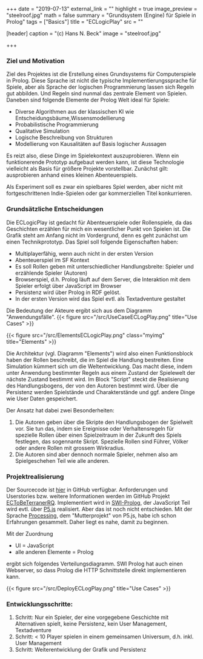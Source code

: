 +++
date = "2019-07-13"
external_link = ""
highlight = true
image_preview = "steelroof.jpg"
math = false
summary = "Grundsystem (Engine) für Spiele in Prolog"
tags = ["Basics"]
title = "ECLogicPlay"
src = ""

[header]
  caption = "(c) Hans N. Beck"
  image = "steelroof.jpg"

+++

### Ziel und Motivation

Ziel des Projektes ist die Erstellung eines Grundsystems für Computerspiele in Prolog. Diese Sprache ist nicht die typische Implementierungssprache für Spiele, aber als Sprache der logischen Programmierung lassen sich Regeln gut abbilden. Und Regeln sind nunmal das zentrale Element von Spielen. Daneben sind folgende Elemente der Prolog Welt ideal für Spiele: 

*  Diverse Algorithmen aus der klassischen KI wie Entscheidungsbäume,Wissensmodellierung
*  Probabilistische Programmierung 
*  Qualitative Simulation
*  Logische Beschreibung von Strukturen
*  Modellierung von Kausalitäten auf Basis logischer Aussagen

Es reizt also, diese Dinge im Spielekontext auszuprobieren. Wenn ein funktionerende Prototyp aufgebaut werden kann, ist diese Technologie vielleicht als Basis für größere Projekte vorstellbar. Zunächst gilt: ausprobieren anhand eines kleinen Abenteuerspiels.

Als Experiment soll es zwar ein spielbares Spiel werden, aber nicht mit fortgeschrittenen Indie-Spielen oder gar kommerziellen Titel konkurrieren. 


### Grundsätzliche Entscheidungen

Die ECLogicPlay ist gedacht für Abenteuerspiele oder Rollenspiele, da das Geschichten erzählen für mich ein wesentlicher Punkt von Spielen ist. Die Grafik steht am Anfang nicht im Vordergrund, denn es geht zunächst um einen Technikprototyp. Das Spiel soll folgende Eigenschaften haben: 


*  Multiplayerfähig, wenn auch nicht in der ersten Version
*  Abenteuerspiel im SF Kontext
*  Es soll Rollen geben mit unterschiedlicher Handlungsbreite: Spieler und erzählende Spieler (Autoren)
*  Browserspiel, d.h. Prolog läuft auf dem Server, die Interaktion mit dem Spieler erfolgt über JavaScript im Browser
* Persistenz wird über Prolog in RDF gelöst.
* In der ersten Version wird das Spiel evtl. als Textadventure gestaltet

Die Bedeutung der Akteure ergibt sich aus dem Diagramm "Anwendungsfälle".
{{< figure src="/src/UseCaseECLogPlay.png" title="Use Cases" >}}

{{< figure src="/src/ElementsECLogicPlay.png" class="myimg" title="Elements" >}}

Die Architektur (vgl. Diagramm "Elements") wird also einen Funktionsblock haben der Rollen beschreibt, die im Spiel die Handlung bestreiten. Eine Simulation kümmert sich um die Weltentwicklung. Das macht diese, indem unter Anwendung bestimmter Regeln aus einem Zustand der Spielewelt der nächste Zustand bestimmt wird. Im Block "Script" steckt die Realisierung des Handlungsbogens, der von den Autoren bestimmt wird. Über die Persistenz werden Spielstände und Charakterstände und ggf. andere Dinge wie User Daten gespeichert.

Der Ansatz hat dabei zwei Besonderheiten: 

1.  Die Autoren geben über die Skripte den Handlungsbogen der Spielwelt vor. Sie tun das, indem sie Ereignisse oder Verhaltensregeln für spezielle Rollen über einen Spielzeitraum in der Zukunft des Spiels festlegen, das sogennante Skript. Spezielle Rollen sind Führer, Völker oder andere Rollen mit grossem Wirkradius.
2.  Die Autoren sind aber dennoch normale Spieler, nehmen also am Spielgeschehen Teil wie alle anderen.


### Projektrealisierung

Der Sourcecode ist [hier](https://github.com/hnbeck/ECToBeTerraner.git) in GitHub verfügbar. Anforderungen und Userstories bzw. weitere Informationen werden im GitHub Projekt [ECToBeTerranerRQ](https://github.com/hnbeck/ECToBeTerranerRQ). Implementiert wird in [SWI-Prolog](http://www.swi-prolog.org), der JavaScript Teil wird evtl. über [P5.js](https://p5js.org/) realisiert. Aber das ist noch nicht entschieden. Mit der Sprache [Processing](http://www.processing.org), dem "Mutterprojekt" von P5.js, habe ich schon Erfahrungen gesammelt. Daher liegt es nahe, damit zu beginnen.

Mit der Zuordnung 

*  UI =  JavaScript
*  alle anderen Elemente =  Prolog

ergibt sich folgendes Verteilungsdiagramm. SWI Prolog hat auch einen Webserver, so dass Prolog die HTTP Schnittstelle direkt implementieren kann.

{{< figure src="/src/DeployECLogPlay.png" title="Use Cases" >}}


### Entwicklungsschritte:

1.  Schritt: Nur ein Spieler, der eine vorgegebene Geschichte mit Alternativen spielt, keine Persistenz, kein User Management, Textadventure
2.  Schritt: < 10 Player spielen in einem gemeinsamen Universum, d.h. inkl. User Management
3.  Schritt: Weiterentwicklung der Grafik und Persistenz

